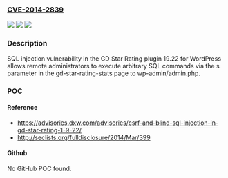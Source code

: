 ### [CVE-2014-2839](https://cve.mitre.org/cgi-bin/cvename.cgi?name=CVE-2014-2839)
![](https://img.shields.io/static/v1?label=Product&message=n%2Fa&color=blue)
![](https://img.shields.io/static/v1?label=Version&message=n%2Fa&color=blue)
![](https://img.shields.io/static/v1?label=Vulnerability&message=n%2Fa&color=brighgreen)

### Description

SQL injection vulnerability in the GD Star Rating plugin 19.22 for WordPress allows remote administrators to execute arbitrary SQL commands via the s parameter in the gd-star-rating-stats page to wp-admin/admin.php.

### POC

#### Reference
- https://advisories.dxw.com/advisories/csrf-and-blind-sql-injection-in-gd-star-rating-1-9-22/
- http://seclists.org/fulldisclosure/2014/Mar/399

#### Github
No GitHub POC found.

